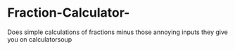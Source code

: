 # Fraction-Calculator-

Does simple calculations of fractions minus those annoying inputs they give you on calculatorsoup 

